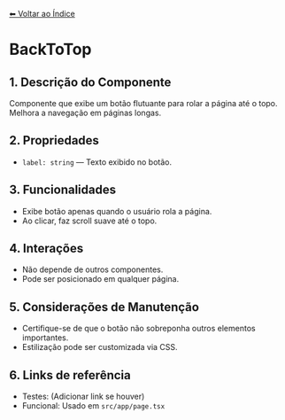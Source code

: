 [⬅ Voltar ao Índice](../README_INDEX.md)

# BackToTop

## 1. Descrição do Componente
Componente que exibe um botão flutuante para rolar a página até o topo. Melhora a navegação em páginas longas.

## 2. Propriedades
- `label: string` — Texto exibido no botão.

## 3. Funcionalidades
- Exibe botão apenas quando o usuário rola a página.
- Ao clicar, faz scroll suave até o topo.

## 4. Interações
- Não depende de outros componentes.
- Pode ser posicionado em qualquer página.

## 5. Considerações de Manutenção
- Certifique-se de que o botão não sobreponha outros elementos importantes.
- Estilização pode ser customizada via CSS.

## 6. Links de referência
- Testes: (Adicionar link se houver)
- Funcional: Usado em `src/app/page.tsx`
